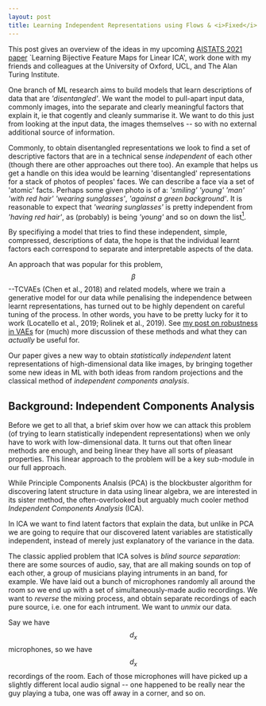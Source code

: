 ```yaml
---
layout: post
title: Learning Independent Representations using Flows & <i>Fixed</i> Linear Models
---
```



This post gives an overview of the ideas in my upcoming [AISTATS 2021 paper](https://arxiv.org/abs/2002.07766) `Learning Bijective Feature Maps for Linear ICA', work done with my friends and colleagues at the University of Oxford, UCL, and The Alan Turing Institute.


One branch of ML research aims to build models that learn descriptions of data that are _'disentangled'_.
We want the model to pull-apart input data, commonly images, into the separate and clearly meaningful factors that explain it, ie that cogently and cleanly summarise it.
We want to do this just from looking at the input data, the images themselves -- so with no external additional source of information.

Commonly, to obtain disentangled representations we look to find a set of descriptive factors that are in a technical sense _independent_ of each other (though there are other approaches out there too).
An example that helps us get a handle on this idea would be learning 'disentangled' representations for a stack of photos of peoples' faces.
We can describe a face via a set of 'atomic' facts.
Perhaps some given photo is of a: _'smiling'_ _'young'_ _'man'_ _'with red hair'_ _'wearing sunglasses'_, _'against a green background'_.
It is reasonable to expect that _'wearing sunglasses'_ is pretty independent from _'having red hair'_, as (probably) is being _'young'_ and so on down the list[^1].

By specifiying a model that tries to find these independent, simple, compressed, descriptions of data, the hope is that the individual learnt factors each correspond to separate and interpretable aspects of the data.

An approach that was popular for this problem, $$\beta$$--TCVAEs (Chen et al., 2018) and related models, where we train a generative model for our data while penalising the independence between learnt representations, has turned out to be highly dependent on careful tuning of the process.
In other words, you have to be pretty lucky for it to work (Locatello et al., 2019; Rolinek et al., 2019).
See [my post on robustness in VAEs](https://matthewwilletts.github.io/Defending-VAEs-from-Adversarial-Attack/) for (much) more discussion of these methods and what they can _actually_ be useful for. 

Our paper gives a new way to obtain _statistically independent_ latent representations of high-dimensional data like images, by bringing together some new ideas in ML with both ideas from random projections and the classical method of _independent components analysis_.

## Background: Independent Components Analysis

<!-- Perhaps you've heard of Principle Components Analysis (PCA), where we use some gorgeous linear algebra to find a simple low-dimensional representation of our data.
 -->

Before we get to all that, a brief skim over how we can attack this problem (of trying to learn statistically independent representations) when we only have to work with low-dimensional data.
It turns out that often linear methods are enough, and being linear they have all sorts of pleasant properties.
This linear approach to the problem will be a key sub-module in our full approach.

While Principle Components Analsis (PCA) is the blockbuster algorithm for discovering latent structure in data using linear algebra, we are interested in its sister method, the often-overlooked but arguably much cooler method _Independent Components Analysis_ (ICA).
$$\renewcommand{\vector}[1]{\boldsymbol{\mathbf{#1}}}$$
$$\renewcommand{\v}{\vector}$$
$$\newcommand\vv[1]{\vec{\v{#1}}}$$
$$\newcommand\KL{\mathrm{KL}}$$
$$\newcommand\ELBO{\mathcal{L}}$$
$$\newcommand\expect{\mathbb{E}}$$
$$\newcommand\diff{\mathrm{d}}$$
$$\newcommand\argmin{\mathrm{arg \,min}}$$

In ICA we want to find latent factors that explain the data, but unlike in PCA we are going to require that our discovered latent variables are statistically independent, instead of merely just explanatory of the variance in the data.

The classic applied problem that ICA solves is _blind source separation_: there are some sources of audio, say, that are all making sounds on top of each other, a group of musicians playing intruments in an band, for example.
We have laid out a bunch of microphones randomly all around the room so we end up with a set of simultaneously-made audio recordings.
We want to _reverse_ the mixing process, and obtain separate recordings of each pure source, i.e. one for each intrument.
We want to _unmix_ our data.

Say we have $$d_x$$ microphones, so we have $$d_x$$ recordings of the room.
Each of those microphones will have picked up a slightly different local audio signal -- one happened to be really near the guy playing a tuba, one was off away in a corner, and so on.
<!-- So, we put down $$d_x$$ microphones.
 --><!-- Now we will make an assumption that makes things a fair bit simpler mathematically: that we picked $$d_$$ microphones because we knew that there were $$d_x$$ different instruments being played.
 -->

Now we can start to describe ICA.
Our multi-track audio data is a time series of $$N$$ temporal segments.
Let's denote each momentary microphone recording data as $$\v{x}_{ji}$$, $$j\in\{1,...,d_x\}$$, $$i\in\{1,...,N\}$$, which all together form the data matrix $$\v X$$.
So the first index $$j$$ indexes over the different microphones we have and $$i$$ index over time.
The simple version of ICA, and the one we will build off, really doesn't care about the temporal order of the data.
We can randomly shuffle the order that our $$N$$ datapoints appear and nothing would change.
In order words, our approach works for independent and identically distributed (iid) data -- and it turns out we can view these momentary snippets of audio recordings as a set of iid observations for the purpose of this model -- so $$i$$ can be viewed as just an index over datapoints.

We then make a (hopefully reasonable) modelling choice, the claim, that, taken overall, there is no dependency between different instruments being played together or apart within any particular time-slice across our recordings.
To continue with the musical setting of this problem, we are saying our data is a recording of the freest-possible jazz improv -- whether or not any instrument is being played at any particular moment is independent of what other intruments are being played.
We will denote the pure slices of waveform for the instruments as $$s_{ki}$$, $$k\in\{1,...,d_s\}$$, $$i\in\{1,...,N\}$$.
$$k$$ indexes over the $$d_s$$ different intruments ($$d_s\leq d_x$$) and $$i$$ indexes over time (or a matched shuffling of it).
It is $$\v{S}$$, the whole matrix of the latent (ie, unobserved) instrument waveforms that we want to infer.

Then we are going to make another modelling assumption, that the process by which the audio sources were _mixed_ by the natural environment and then recorded at each microphone was _instantaneous, linear, and constant over time_.
Instantaneous means we won't worry about different instruments having different lags for different microphones.
(These would be present if the room was really big, so the effect of some instruments being really far from some microphones but very near to others would be something we'd have to take it into account.)
Linear means that each recording is the result of a simple weighted sum of the sources, and being constant over time means that the mixing does not depend on the (time) index $$i$$.
Thus the recorded signal can be written:

$$x_{j,i} = a_{j,1} s_{1,i} + a_{j,2} s_{2,i}  + ... + a_{j,d_{x}} s_{d_{x},i}$$

where $$a_{jk}$$ iare the components of our mixing matrix.
So each microphone has its own associated constant mixing vector.
Dropping the $$i$$ subscript, we can say
$$\v{x} = \v{A}\v{s}$$
where $$\v{x}\in \mathbb{R}^{d_x}$$ and $$\v{s}\in \mathbb{R}^{d_s}$$ are vectors holding the multitrack recordings and instrument-latents, respectively, at a moment in time, and again $$\v{A}$$ is our _mixing matrix_.
Overall we can say that all $$N$$ slices of our recording are the result of a linear mapping of this type:

$$\v{X} = \v{AS} \label{eq:block_gen}$$

If we knew $$v A$$, then the problem would be solved.
We could simply invert $$\v A$$, giving us the unmixing matrix $$\v{A}^{+} = \v{A}^{-1}$$, and our inferred sources would then be $$\v{S}_{\mathrm{inferred}}=\v{A^{-1} X}$$ (if $$d_s < d_x$$, $$\v{A^{-1}}$$ is the [psuedo-inverse](https://en.wikipedia.org/wiki/Moore%E2%80%93Penrose_inverse)).

So, to proceed with unmixing our signal, trying to get some values for $$\v{s}$$ given our recorded values of $$\v{x}$$, we are going to have to find $$\v{A}$$.
There are a whole bunch of ways to proceed further within this problem within the ICA framework.

Part of what makes ICA somewhat confusing to study is that one can be solving essentially the same problem, inverting a mixing process like this, using very different looking mathematical tools.

The most obvious approach perhaps is to specify that we wish to learn a mapping, an unmixing, that results in a maximumly-independent latent representation of our data.
A multivariate random variable is statistically independent if its probability distribution is equal to the product of its marginals.
As discussed in my post on [VAE robustness](https://matthewwilletts.github.io/Defending-VAEs-from-Adversarial-Attack/), we can measure how close-to-mutually-independent a multivariate distribution is by seeing how well approximated it is by a product of its marginal distributions.
One way to capture this is the _total correlation_ (Watanabe, 1960), the $$\KL$$ between these two entities:
$$ \mathrm{TC}(p(\v{a})) = \KL\left(p(\v a) \mid\mid \prod_{j=1}^{d} p(a_j) \right)$$
where $$d$$ is the dimensionality of the variable at hand.
Thus the Total Correlation is one such measure of how close to being statistically independent a multivariate probability distribution is.
If we try to train a mapping into the latent space from data space that minimises this quantity over our dataset, we will be doing ICA (Everson & Roberts, 2001).

This approach can work very well.
A powerful approach that is based on this is FastICA.

|  Blind Source Separation using FastICA |
|:-:|
|![BSS](/images/ica/sphx_glr_plot_ica_blind_source_separation_001.png#center){:height='400px'}
|Here $$d_x=d_s=3$$, so we have recordings by three 'microphones' (top panel) that are linearly-mixed versions of three 'instruments' (second panel) which are the latents we wish to infer. ICA unmixing (third panel) does achieve this, while PCA analysis (bottom panel) does not. Note that the ICA-output unmixing is only accurate up to scalings and flips of the true sources -- all are of shrunken magnitude, and the sawtooth component has been flipped.|
|Reproduced from [_scikit-learn_](https://scikit-learn.org/stable/auto_examples/decomposition/plot_ica_blind_source_separation.html)|

But, despite its success, that is not quite the way we will proceed.
Back in the 1990s, the papers MacKay (1996) and Cardoso (1997) showed that fitting an ICA model that aims to maximise the total correlation is equivalent to fitting and performing inference in a 'matched' generative model.
This method naturally allows us to extend our approach: we can choose (up to certain requirements) the prior for our latents, the generative process can involve noise (i.e. measurement error) and we can choose from a variety of methods of inference.

## Probabilistic Linear Independent Components Analysis

Here we will take a probabilistic view of linear ICA, specifiying a probabilistic model for our data $$\v x$$ with parameters we will try to learn, and trying to perform inference on the unknown latent variables $$\v s$$. 
Within that model we will try to find an appropriate unmixing matrix.

So, here we need to specify a probabilistic generative model that contains linear mixing of latents to produce data, $$\v{x} = \v{As}$$, at its core, and one that imposes statistical independence between latents.
First, we will need a prior over the latents, the sources: $$p(\v{s})$$.
We want each latent to be about a single aspect of the data.
In other words, we are asking for our representations to be in some sense _axis-aligned_.
Perhaps surprisingly, placing separate independent, zero-mean, unit-variance Gaussian priors over the latent dimensions is not acceptable for our purposes -- but why this does not work can be seen immediately if we think geometrically.

|  Spheres rotate into other spheres, so priors with spherical contours are not appropriate for ICA|
|:-:|
|![A sphere](/images/ica/Euler_AxisAngle.png#center){:height='300px'}
|The contours of a product of Gaussians are spheres. Spheres rotate into other spheres, so we can rotate our axes arbitrarily and obtain the same distribution. So if our aim is to learn axis-aligned latents, this is bad choice.|
|Reproduced from [_wikimedia_](https://commons.wikimedia.org/wiki/File:Euler_AxisAngle.png)|

Imagine that we obtain a model where our latents are drawn from this prior.
If we apply an arbitrary rotation in the latent space we will have a new model that is indistinguishable from the initial one in terms of its statistical properties, but we have achieved this new model by mixing together our latents.
This doesn't sound promising if we want to learn an unmixing of our data in our latent space, if arbitrary re-mixing in the latent space is a baked-in property!

Put another way, a rotation of a product of standard Gaussians is itself a product of standard Gaussians.
If we are interested in learning independent latent representations to undo a linear mixing process, Eq $$\eqref{eq:block_gen}$$, then if that model is indistinguishable up to a whole class of linear transformations, the approach is not going to work.
This is why the PCA results, in the lowest panel of the plot up above, are not giving us what we want.

So, if we are going to work in a generative-modelling framework, we need a generative model that breaks this symmetry.
It turns out that pretty much any standard distribution that isn't a Gaussian works for our purposes -- it can be either heavier-tailed than a Gaussian or lighter-tailed.
That then gives us axis-aligned contours in the prior in the latent space.
A product of uniform distributions is a common choice, as are Laplace distributions.
We can parameterise a whole family of ICA-appropriate prior distributions using the Generalised Gaussian (GG)

$$p(\v{s})=\prod_{i=1}^{d_s} \mathrm{GG}(s_i\mid\mu,\alpha,\rho) , \qquad \mathrm{GG}(s_i|\mu,\alpha,\rho) =\frac{\rho}{2\alpha \Gamma(1/\rho)}\exp\left[{\left(-\frac{\lvert s_i - \mu\rvert}{\alpha}\right)^\rho} \right]$$

with mean $$\mu$$, scale $$\alpha$$ and shape $$\rho$$.
For $$\rho=2$$ we recover a Gaussian distribution (so we cannot have $$\rho=2$$), and for $$\rho=1$$ we have the (heavy-tailed) Laplace. 
As $$\rho \to \infty$$ the distribution becomes increasingly sub-Gaussian, tending to a uniform distribution.
(In the paper, we use $$\rho=10$$ in our experiments where we want something approximately uniform, and $$\rho=1$$ when we want something heavy tailed.)

Again, as discussed in my post on [VAE robustness](https://matthewwilletts.github.io/Defending-VAEs-from-Adversarial-Attack/), we can use _variational inference_ to parameterise _posterior distributions_ over the latent sources in our model.
Following very much a VAE-like approach, we introduce an amortised posterior for $$\v s$$:

$$q_\phi(\v s \mid \v x) = \mathcal{N}(\v{\mu}=\v{A}^{-1}\v{x}, \v \sigma = \v\sigma_\phi).$$

And we will say our data was generated via a likelihood $$p_\theta(\v{x}\mid\v{s})$$ of the location-scale family with location $$=\v{A}\v{s}$$ and fixed scale.

Training our generative model and variational posterior then means tuning $$\v A$$ [including via its (pseudo-)inverse] and $$\sigma_\phi$$ to maximise a lower bound on the overall log-probability of our data under our model, the ELBO:

$$\ELBO(\v{X};\v{A},\sigma_\phi) = \expect_{\v{x}\sim\v{X}}\left[\expect_{\v{s}\sim_\phi(\v s \mid \v x)}\left[\log p_\theta(\v{x}\mid\v{s})\right]- \KL\left(q_\phi(\v s \mid \v x)\mid\mid p(\v{s}\right) \right].$$

|  Linear Unmixing using Variational Inference |
|:-:|
|![Unmixing](/images/ica/linear_ICA_dsp.png#center){:height='150px'}
|Linear Unmixing using this Variational Inference approach. We take two dSprites images (a) and generate our dataset, for example (b), by making numerous linear mixings of them. Our approach (d) learns the true underlying images (the entries in $$\v A$$) much in the same way as FastICA (c) -- for full details of our implementation, see the paper.|

This is a powerful method, and works well, as long as the problem conforms to the very strict assumptions we have made about how the data was generated.
While the linear-mixing assumption is all well and good for things like audio signals, what if we are interested in high dimensional data, say images of faces like we discussed right at the start?
The idea of **linearly** mixing _smiling_ or _age_ directly to the pixel values of the images is a bit of a non-starter.
So what if we are interested in non-linear generative models for our data, and therefore have to consider _non-linear unmixings_ to discover the latent sources?

## Flows and Non-linear ICA

The first problem with extending ICA to non-linear mixing is the problem of inverting a non-linear operation.
In the above background section, we skated over the difficulties of having the dimensionality of the data $$d_x$$ and the dimensionality of the sources $$d_s$$ vary.
In the linear setting the problem is pretty easy to handle if $$d_s\leq d_x$$.
In the non-linear case, however, if we want to maintain invertibility, if we want the core mapping at the heart of our generative model, $$\v x = f(\v s)$$, to be a bijection between $$\mathcal{X}=\mathbb{R}^{d_x}$$ and $$\mathcal{S}=\mathbb{R}^{d_s}$$, then really we have to have $$d_x=d_s$$.

ICA models, linear or not, with $$d_x=d_s$$ are called _square_, in analogy with the linear case for which this design choice means the linear mixing and unmixing operations are performed by square matrices.
Early work in the 1990s by Deco & Brauer (1995) and Parras et al. (1995) proposed models where the non-linear function $$f(\cdot)$$ is learnable from the data and _is invertible by construction_.
This means that we can then use $$f^{-1}(\v x)$$ as (part of) the method of inference in giving us our latent representations of the sources.

These ideas have come back to the fore in modern machine learning under the name _normalising flows_.
Here we transform between probability distributions using an **invertible** function via the change-of-variables formula.
If we have a variable $$\v z\in\mathcal{Z}=\mathbb{R}^{d_x}$$ with simple base distribution $$p(\v z)$$, we can specify a distribution over data $$\v x\in\mathcal{X}=\mathbb{R}^{d_x}$$ as

$$p(\v x) = p(\v z) \left\lvert \mathrm{det} \frac{\partial f^{-1}}{\partial \v z}\right\rvert
\label{eq:changeofvar}$$

where $$f$$ is a bijection from $$\mathcal{Z}\rightarrow\mathcal{X}$$.
In essence under this model the generative process is that our data was made by sampling a latent variable $$\v z$$ and mapping it through a function $$f$$, and as the function is invertible by construction we can perform inference by simply applying $$f^{-1}$$ to our data.
It is essential that $$f$$ be richly-parameretised, to give it the necessary power and flexibility to map between latents and data.
Clearly this is a generalisation of square ICA to non-linear mixings.

If $$f$$ has a tractable Jacobian we can train this model by pure maximum likelihood on our data.
The Jacobian being lower-triangular is a common choice -- the determinant is then simply the product of the diagonal elements.
In essence, we transform our data to representations in $$\mathcal{Z}$$ and tune the parameters of $$f$$ to maximise $$\log p(\v x)$$ via Eq$$~\eqref{eq:changeofvar}$$.

In specifying these flow models it is standard to have them as a pipeline of simpler invertible functions that are composed together, and in doing so they retain the simple structure of their Jacobian that renders training tractable.

For more flexible distributions for $$\v{x}$$, we can use function composition to 
specify $$\v{x}$$ through a series of composed functions, from our simple initial $$p$$ into a more complex multi-modal distribution; for example for a series of $$K+1$$ mappings,

$$\v{z} = f_K \circ ... \circ f_0(\v{x}).$$

By the properties of determinants under function composition 
$$\begin{equation}
p(\v{x}) = p(\v{z}_K)\prod_{i=0}^{K}\left\lvert\mathrm{det}\frac{\partial f_{i}^{-1}}{\partial \v{z}_{i+1}}\right\rvert,
\label{eq:deepflow}
\end{equation}$$
where $$\v{z_{i+1}}$$ is the variable resulting from the transformation $$f_{i}(\v{z}_{i})$$, $$p(\v{z}_K)$$ defines a density on the $$K^{\mathrm{th}}$$, and the bottom most variable is our data ($$\v{z}_0 = \v{x}$$).

The first paper to bring these ideas back to the mainstream in modern ML was NICE: Non-linear Independent Components Estimation (Dinh et al., 2015).
The exact method used in that paper for building the invertible 'building blocks' of the model has now been superceded -- check the paper out, though, if you are interested.
For us a key take-away is that this is a _variety_ of non-linear ICA; the hint is in the name.
It is not, however, quite what we want.

The first thing to fix is that NICE (and subsequent models with richer invertible 'building blocks') uses $$\mathcal{N}(\v 0,\v 1)$$ as the base distributions for $$\v z$$.
As discussed in the background section on Linear ICA above, Gaussians are not suitable for ICA models as they are unchanged by rotations, so intrinsically they cannot learn the axis-aligned representations we wish to obtain.
Secondly, this method is intrinsically dimensionality preserving, and really when considering high-dimensional data like images we want to learn a latent representation of a smaller dimensionality: we don't think that the right number of latents to model an image is the same as the number of sub-pixels.

So, how can we try to make a model that uses the powerful bijective functions of modern flows (now more expressive than early approach like NICE) but also give us some compression: learning a reduced number of ICA-latents?

## Bijecta: Combining Flows with Linear ICA

In our paper we use a modern form of flow, a Rational Quadratic Spline (RQS) flow (Durkan et al., 2019), not as the full model but as a sub-component, as a _feature extractor_ that outputs a representation $$\v z\in\mathbb{R}^{d_x}$$.
That representation is now an intermediate value that we then compress using a non-square linear ICA model.
The idea is that we want to learn a mapping between data $$\v x$$ and representations $$\v z$$ for which non-square linear-ICA is an easy model to learn.
It is as if we are _learning the data_ for the linear ICA model.

|  Plate Diagram for Bijecta |
|:-:|
|![Bijecta](/images/ica/bijecta.png#center){:height='150px'}
|[Left] Generative model and [Right] Approximate Posterior for Bijecta|

So here we have a generative model where

$$\begin{align}
    &p(s_i) = \mathrm{GG}(s_i |\mu=0,\alpha=1,\rho), {\mathrm{for\ } i \in \{1,\dots,d_s}\} \\
    &p(\v{z}|\v{s}) = \mathcal{N}(\v{x}|\v{A}\v{s}, \v{\Sigma}_\theta) \\
    &p_\theta(\v{x},\v{s})=p_\theta(\v{x}|\v{s})p(\v{s})=p(\v{z}|\v{s})p(\v{s})\left\lvert\mathrm{det}\frac{\partial f_\theta^{-1}}{\partial \v{z}}\right\rvert
\end{align}$$

and $$\v{A} \in \mathbb{R}^{d_x\times d_s}$$ is our (unknown) ICA mixing matrix, which acts on the sources to produce a linear mixture, expanding the dimensionality to $$d_x > d_s$$ in the process; and 
$$\v{\Sigma}_\theta$$ is a learnt or fixed diagonal covariance.
This linear mixing of sources yields an intermediate representation $$\v{z}$$ that is then mapped to the data by a flow. 
Our model has three sets of variables: the observed data $$\v{x}$$, the flow representation $$\v{z} = f^{-1}(\v{x})$$, and ICA latent sources $$\v{s}$$.


We choose a linear mapping in our posterior, with $$q_\phi(\v{s}|\v{z}) = \mathrm{Laplace}(\v{s}|\v{A}^{+}\v{z}, \v{b}_\phi)$$,
where we have introduced variational parameters $$\phi=\{\v{A}^{+}, \v{b}_\phi\}$$ corresponding to an unmixing matrix and a diagonal diversity.

Roughly speaking, we are saying that our learnt latent sources are

$$\v s = \v{A}^+ f^{-1}_\theta(\v x) + \v b_\phi\circ\v \eta,$$

where $$\v{A}^+ \in \mathbb{R}^{d_s\times d_x}$$ acts to 'unmix' the flow outputs and compress them to dimensionality $$d_s < d_x$$.
$$\v\eta\sim \mathrm{Laplace}(\v 0,\v 1)$$ gives us the noise associated with the amortised posterior $$q_\phi$$.

Using samples from this posterior we can define a lower bound $$\ELBO$$ on the evidence for the linear ICA model in $$\mathcal{Z}$$

$$\begin{align}
\log p(\v{z};\v{A},&\v{\Sigma}_\theta)  \geq \ELBO(\v{z};\phi,\v{A},\v{\Sigma}_\theta) = \expect_{\v{s}\sim q}[\log p(\v{z}|\v{s}) -\KL(q_\phi(\v{s}|\v{z})|| p(\v{s})).
\label{eq:elbo_z_ica}
\end{align}$$

Using the change of variables equation, Eq $$\eqref{eq:changeofvar}$$, and the lower bound on the evidence for ICA in $$\eqref{eq:elbo_z_ica}$$ for $$\mathcal{Z}$$, we can obtain a variational lower bound on the evidence for our data $$\v{x}$$ as the sum of the ICA model's ELBO (acting on $$\v{z}$$) and the log determinant of the flow:

$$\begin{align}
\log p_\theta(\v{x};\v{A}, \v{\Sigma}_\theta)  \geq  \ELBO(\v{x};\theta, \phi,\v{A}, \v{\Sigma}_\theta) = \ELBO(\v{z};\phi,\v{A},\v{\Sigma}_\theta)
+ \log \left\lvert\mathrm{det}\frac{\partial f_\theta^{-1}}{\partial \v{z}}\right\rvert.
\label{eq:total_var_objective}
\end{align}$$

As such our model is akin to a flow model, but with an additional latent variable $$\v{s}$$; the base distribution $$p(\v{z})$$ of the flow is defined through marginalizing out the linear mixing of the sources.

For this method to work you might think you have to train the flow part of the model and the linear-ICA model that sits atop it at the same time.
And, to an extent, that is true -- we want the flow to learn to output good $$\v z$$ representations that are easy for the linear-ICA model to act on.

There are problems, however, with training two models on top of each other.
For example, in GANs it is well known the discriminator is often much faster to train than the generator, so some hyperoptimisation or grid search is often needed to find some learning procedure that provides both stable training and good models.
Similarly, here we are training a large, powerful flow model that has many millions of parameters, alongside a relatively weak linear ICA model.
We want training to be stable and effective, and we want to avoid adding extra design choices like 'having a different learning rate for the linear ICA part of the model' or 'doing $$n$$ update steps of the flow for each single update of the linear ICA model', or whatever.

Recall also that really we are aiming more for the flow to be bent to the will of the linear ICA model: we want the flow to do the heavy lifting to make the linear ICA model's job easy.

To that end, we **fix** the unmixing matrix in the linear ICA model.
We construct it at init, and it is then fixed.
There is no training to be done for the unmixing matrix, so no tweaking of learning rates or anything.
So not only is the flow trying to output representations that are good for linear ICA, the flow is having to output representations that are good for a particular, fixed unmixing procedure.

(We still learn the mixing matrix.
A naive pseudo-inverse doesn't take into account the geometry of the space $$\mathcal{Z}$$: some directions in $$\mathcal{Z}$$ are more important to get right than others when compressing and re-expanding via $$\mathcal{S}$$, and by learning $$\v A$$ we can take that into account.
In the end, the learnt $$\v A \approx \left(\v{A}^+\right)^{-1}$$, but not exactly.)

This then leads to the natural question: what is the right kind of unmixing matrix we should have for this procedure to work well?

For that, we have to return to the world of linear ICA, and consider the manifold of optimal ICA unmixing matrices.

## The Manifold of ICA Unmixing Matrices

With a linear ICA model, recall that $$\v{A}^{+}$$ linearly maps from the data-space $$\mathcal{X}$$ to the source space $$\mathcal{S}$$.
It can be decomposed into three linear operations.
First we _whiten_ the data such that each component has unit variance and these components are mutually uncorrelated.
In the compressive case, where $$d_s < d_x$$, whitening is the step where we compress down the dimensionality of our representations.

We then apply an orthogonal transformation and finally a scaling operation (Hyvarinen et al., 2001, Section 6.34) to 'rotate' the whitened data into a set of coordinates where the sources are independent _and_ decorrelated, and then appropriately scale them for the geometry of the sources' priors.
Whitening on its own is not sufficient for ICA -- having no correlation between sources' aggregate posteriors is not the same as those sources being statistically independent.
Put another way, two sources can be uncorrelated _and_ dependent.

So we can write the linear ICA unmixing matrix as this sequence of linear operations 

$$\begin{equation}
\v{A}^+ = \v{\Phi R}\v{W}
\label{eq:classic_ica_unmix}
\end{equation}$$

where $$\v{W}\in\mathbb{R}^{d_s\times d_x}$$ is our whitening matrix, $$\v{R}\in\mathbb{R}^{d_s\times d_s}$$ is an orthogonal matrix and $$\v{\Phi}\in\mathbb{R}^{d_s}$$ is a diagonal matrix.

We can show what these parts of the operation do in this figure.

|  Linear ICA Unmixing, Visualised|
|:-:|
|![Linear ICA Unmixing](/images/ica/ICASeq.png#center){:height='220px'}
|The Unmixing process of Eq \eqref{eq:classic_ica_unmix} visualised for a 2D dataset.|

Matrices that can be factored this way are known (slightly confusingly) as _decorrelating matrices_.
The optimum unmixing matrices in Linear ICA are in this family, given enough data (Everson & Roberts, 1999).
We would like to leverage these ideas in thinking about how we can be best choose our unmixing matrix within our Bijecta model.
In overall effect, our combination of a flow and a linear operation has to achieve philosophically similar results to the purely-linear case, but 1) do so while handling non-linearly-mixed data and 2) while actually aiming to have the linear unmixing be _fixed_.

Our aim to merely whiten in the unmixing matrix, and off-load the work that, in the linear case, is done by the square matrix $$\v R$$ and scaling $$\v \Phi$$, to the powerful flow in our model -- but doing these jobs ahead of the whitening operation.
The flow will learn to give representation that are a simple whitening operation from being unmixing -- with statistical independence rewarded by the $$\KL$$ term in the objective Eq $$\eqref{eq:total_var_objective}$$.

Again, we can give a visual representation of our aim here.

|  Bijecta Unmixing, Visualised|
|:-:|
|![Bijecta Unmixing](/images/ica/BIJSeq.png#center){:height='220px'}
|The Unmixing process of Bijecta visualised for 2D a dataset.|


Now, in Linear ICA we construct the whitening matrix $$\v W$$ using Singular Value Decomposition LINK.
This won't suit us -- after all we want our method to be data-agnostic so we can construct $$\v{A}^+$$ with no data dependency.

(Of course in the linear case you just have to do this once, simply for your observed dataset, so doing SVD isn't that big a deal.
For us, however, we are acting on the output of the flow.
So the equivalent of the 'data matrix' from the perspective of our linear model is our whole dataset fed through the current instance of the flow [$$\v Z=f^{-1}_\theta(\v X)$$] which changes after every gradient update to $$\theta$$.
So if we were to embark on an SVD-whitening approach here, we would have to perform SVD after every update, and backprogagate through the procedure as well.
The instability and overhead associated with this are exactly the kind of thing we are trying to avoid -- hence having a fixed unmixing matrix.)

There is a neat way to achieve approximate whitening in a way that doesn't depend on the data at all.
This is possible using _sketching_, also known (more informatively) as 'random projections'.
Remarkably, if we sample the elements of a matrix iid from certain (simple) univariate distributions, then the resulting matrix is an approximate whitening matrix -- see the full paper for theory on this.

A particularly simple sketching matrix is that of Achlioptas (2003), where each entry is $$\pm1$$ with equal probability -- and multiplied by an overall scaling to preserve distances in the projected space.

This completes our definition of _Bijecta_, $$\v{A}^+$$ is an Achlioptas sketching matrix -- now we get to set it loose on some datasets and see how it performs.

## Bijecta Experiments

First, we can check how well this does on a problem that breaks Linear ICA.
We will stick with dSprites, but instead of having the latent sources modulate the _intensity_ of sprites we can use 2 latents to modulate the $$x, y$$ position of a sprite in the field of view.
The position of the sprite is generated by sampling $$x$$ and $$y$$ each uniformly over the image and then inserting it -- so $$x,y$$ position, or a rotation thereof, are the true, underlying latent variables that explain this data.

And of course this is fundamentally an _affine_ mixing procedure, not linear -- so linear ICA is not an approprate model.

We train both VAEs and Bijectas with $$\v z \in \mathbb{R}^2$$, both with priors appropriate for performing ICA.

|  Affine Unmixing  |
|:-:|
|![Unmixing](/images/ica/bij_dsp.png#center){:height='200px'}
|Affine Unmixing using Bijecta. We successfully 'disentangle' the $$x,y$$ positions of a dSprites sprite in an image, obtaining the true underlying latents. Modulating the learnt latent variables leads to clean and consistent changes in the displacement of the sprite. Note that a VAE with an ICA-appropriate prior doesn't learn the true latents. For full details of our implementation see [our paper](https://arxiv.org/abs/2002.07766).

Clearly Bijecta has learnt the appropriate representation -- traversing the values of $$\v s$$ produces neat, consistent, smooth changes in the placement of the generated sprite -- unlike the VAE.

We can also apply this model to standard machine learning datasets.
We experiment on CelebA, and benchmark again against disentangling VAEs, as we might hope that these methods work here.
So in addition to a VAE with Laplace priors, we also train $$\beta$$-TCVAEs -- during training the vanilla ELBO has added to it an upweighted total correlation term for the aggregate posterior.

We measure the total correlation of the resulting aggregate posteriors -- after all mutual independence between latent representations is a necessary requirement for a successful non-linear ICA algorithm.
All models were trained with 32 dimensional latent variables, and all VAEs use the
same architecture and training as Chen et al. (2018).
(This test is also particularly tilted towards rewarding our $$\beta$$-TCVAE baselines, which after all _directly penalises exactly this quantity during training_.)

We find that Bijecta achieves much lower TC values:

|:-:|:-:|:-:|:-:|
| |Laplace-VAE|$$\beta$$-TCVAE|Bijecta|
|_**TC**_:|106.7 ± 0.9 | 55.7 ± 0.1 | **13.1 ± 0.4**|

Here we measure the
source separation of different models on CelebA:
the TC of the validation set embeddings in the latent space of: Laplace prior VAEs, β-TCVAEs
(β = 15), and Bijecta with a Laplace prior (± indicates
the standard deviation over 2 runs).

This is all pretty nice.
As a final test, we try to measure how much the Bijecta training procedure compresses information into a low dimensional subspace in $$\mathcal{Z}$$, ready to then be extracted by $$\v A^+$$.
We compare this to when training the flow model with just a standard base distribution.
We can measure the concentration into a subspace by how much of the variance in $$\mathcal{Z}$$ we can explain as we build up an orthogonal basis in that space.

|Spectra of $$\mathcal{Z}$$ representations for Flows and Bijecta, on F-MNIST and CIFAR-10|
|:-:|
|![Spectra](/images/ica/spectra.png#center){:height='150px'}
|Explained variance plots for the embedding in $$\mathcal{Z}$$, as measured by the sums of the eigenvalues of the covariance matrix of the embeddings, for both our Bijecta model and for an RQS model of equivalent size trained with a Laplace base distribution. For both Fashion-MNIST (left) and CIFAR 10 (right) datasets we see that the Bijecta model has learned a compressive flow, where most of the variance can be explained by only a few linear projections. The shaded region denotes the first 64 dimensions, corresponding to the size of the target source embedding $$\mathcal{S}$$.

This shows that Bijecta is computing representations that are easy to compress with a simple non-square whitening transform without losing much in the process, unlike vanilla RQS flows

Overall, we think this is a fun approach, pairing powerful flows with (partially) fixed linear models.
[Check out the full paper](https://arxiv.org/abs/2002.07766) for more experiments and for the more technical aspects of the idea.

[^1]: Admittedly this is an appoximation -- maybe _wearing sunglasses_, being _young_ and _smiling_ are in fact interdependent, but hopefully the correspondance is weak. If wearing sunglasses and smiling, say, really did strongly tend to go together in some way, then a model of this type _would_ learn to lump them together as a single _wearing sunglasses while smiling_ variable.


#### References

**Dimitris Achlioptas**. _Database-friendly random projections: Johnson-Lindenstrauss with binary coins_. In Journal of Computer and System Sciences, volume 66 (pp. 671–687), 2003.

**Jean-Francois Cardoso**. _Infomax and Maximum Likelihood for Blind Source Separation_. IEEE Letters on Signal Processing, 4, 112–114, 1997.

**Ricky T Q Chen, Xuechen Li, Roger Grosse, and David Duvenaud**. _Isolating Sources of Disentanglement in Variational Autoencoders_. (arXiv:1802.04942) In NeurIPS, 2018.

**Gustavo Deco, Wilfried Brauer**. Higher Order Statistical Decorrelation without Information Loss. In NeurIPS, 1994.

**Laurent Dinh, David Krueger, and Yoshua Bengio**. _NICE: Non-linear Independent Components Estimation_. In ICLR, 2015.

**Conor Durkan, Artur Bekasov, Iain Murray, George Papamakarios**. _Neural Spline Flows_. In NeurIPS, 2019.

**Richard Everson & Stephen J Roberts**. _Independent Component Analysis: A Flexible Nonlinearity and Decorrelating Manifold Approach_. Neural Computation, 11(8), 1957–83, 1999.

**Richard Everson & Stephen J Roberts**. _Independent Component Analysis_. Cambridge University Press., 2001.

**Aapo Hyvärinen, Juha Karhunen, and Erkki Oja**. _Independent Component Analysis_. John Wiley, 2001.

**Diederik P Kingma and Max Welling**. _Auto-encoding Variational Bayes_. (arXiv:1312.6114) In ICLR, 2014

**Francesco Locatello, Stefan Bauer, Mario Lucic, Gunnar Rätsch, Sylvain Gelly, Bernhard Schölkopf and Olivier Bachem**. _Challenging common assumptions in the unsupervised learning of disentangled representations_. (arXiv:1811.12359) in ICML, 2019

**David J C Mackay**. _Maximum Likelihood and Covariant Algorithms for Independent Component Analysis_. Technical report, University of Cambridge, 1996.

**Lucas Parra,Gustavo Deco, and Stefan Miesbach**. _Redundancy reduction with information-preserving nonlinear maps_. Network: Computation in Neural Systems, 6(1), 61–72. 1995.

**Danilo Jimenez Rezende, Shakir Mohamed, and Daan Wierstra**. _Stochastic Backpropagation and Approximate Inference in Deep Generative Models_. (arXiv:1401.4082) In ICML, 2014

**Michal Rolinek, Dominik Zietlow,and Georg Martius**. _Variational Autoencoders Pursue PCA Directions (by Accident)_. (arXiv:1812.06775) In CVPR, 2019

**Satosi Watanabe**. _Information Theoretical Analysis of Multivariate Correlation_. IBM Journal of Research and Development, 4(1):66–82, 1960